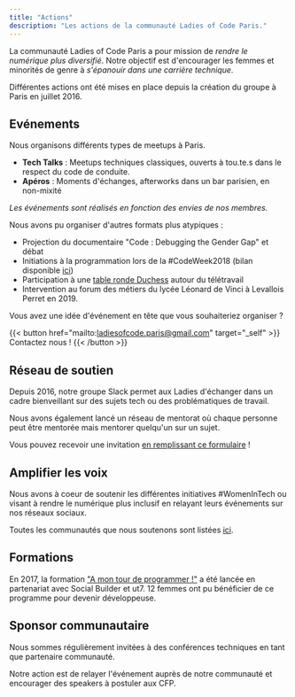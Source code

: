 ```yaml
---
title: "Actions"
description: "Les actions de la communauté Ladies of Code Paris."
---
```


La communauté Ladies of Code Paris a pour mission de *rendre le numérique plus diversifié*. Notre objectif est d'encourager les femmes et minorités de genre à *s'épanouir dans une carrière technique*.

Différentes actions ont été mises en place depuis la création du groupe à Paris en juillet 2016.

## Evénements

Nous organisons différents types de meetups à Paris.

- <span class="text-ternary-500"><strong>Tech Talks</strong></span> : Meetups techniques classiques, ouverts à tou.te.s dans le respect du code de conduite.
- <span class="text-primary-500"><strong>Apéros</strong></span> : Moments d'échanges, afterworks dans un bar parisien, en non-mixité

*Les événements sont réalisés en fonction des envies de nos membres.*

Nous avons pu organiser d'autres formats plus atypiques :
- Projection du documentaire "Code : Debugging the Gender Gap" et débat
- Initiations à la programmation lors de la #CodeWeek2018 (bilan disponible [ici](https://medium.com/ladiesofcodeparis/codeweek-2018-le-bilan-ebea53fd6ffd))
- Participation à une [table ronde Duchess](https://www.youtube.com/watch?v=_nkMhGLX9fk) autour du télétravail
- Intervention au forum des métiers du lycée Léonard de Vinci à Levallois Perret en 2019.


Vous avez une idée d'événement en tête que vous souhaiteriez organiser ?

{{< button href="mailto:ladiesofcode.paris@gmail.com" target="_self" >}}
Contactez nous !
{{< /button >}}


## Réseau de soutien

Depuis 2016, notre groupe Slack permet aux Ladies d'échanger dans un cadre bienveillant sur des sujets tech ou des problématiques de travail.

Nous avons également lancé un réseau de mentorat où chaque personne peut être mentorée mais mentorer quelqu'un sur un sujet.

Vous pouvez recevoir une invitation [en remplissant ce formulaire](https://forms.gle/TxG7KwDaX8UPbcWm8) !

## Amplifier les voix

Nous avons à coeur de soutenir les différentes initiatives #WomenInTech ou visant à rendre le numérique plus inclusif en relayant leurs événements sur nos réseaux sociaux.

Toutes les communautés que nous soutenons sont listées [ici](https://ladiesofcodeparis.netlify.app/partenaires/).

## Formations

En 2017, la formation ["A mon tour de programmer !"](https://amontourdeprogrammer.fr/) a été lancée en partenariat avec Social Builder et ut7. 12 femmes ont pu bénéficier de ce programme pour devenir développeuse.

## Sponsor communautaire

Nous sommes régulièrement invitées à des conférences techniques en tant que partenaire communauté.

Notre action est de relayer l'événement auprès de notre communauté et encourager des speakers à postuler aux CFP.
